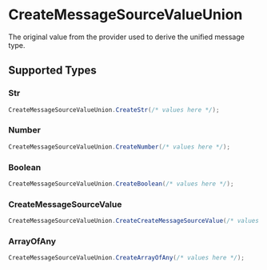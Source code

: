 # CreateMessageSourceValueUnion

The original value from the provider used to derive the unified message type.


## Supported Types

### Str

```csharp
CreateMessageSourceValueUnion.CreateStr(/* values here */);
```

### Number

```csharp
CreateMessageSourceValueUnion.CreateNumber(/* values here */);
```

### Boolean

```csharp
CreateMessageSourceValueUnion.CreateBoolean(/* values here */);
```

### CreateMessageSourceValue

```csharp
CreateMessageSourceValueUnion.CreateCreateMessageSourceValue(/* values here */);
```

### ArrayOfAny

```csharp
CreateMessageSourceValueUnion.CreateArrayOfAny(/* values here */);
```
